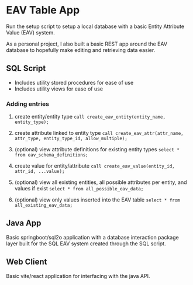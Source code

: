 # EAV Table App

Run the setup script to setup a local database with a basic Entity Attribute Value (EAV) system.

As a personal project, I also built a basic REST app around the EAV database to hopefully make 
editing and retrieving data easier.

## SQL Script

- Includes utility stored procedures for ease of use
- Includes utility views for ease of use

### Adding entries
1. create entity/entity type
`call create_eav_entity(entity_name, entity_type);`

2. create attribute linked to entity type
`call create_eav_attr(attr_name, attr_type, entity_type_id, allow_multiple);`

3. (optional) view attribute definitions for existing entity types
`select * from eav_schema_definitions;`

4. create value for entity/attribute
`call create_eav_value(entity_id, attr_id, ...value);`

5. (optional) view all existing entities, all possible attributes per entity, and values if exist
`select * from all_possible_eav_data;`

6. (optional) view only values inserted into the EAV table
`select * from all_existing_eav_data;`

## Java App

Basic springboot/sql2o application with a database interaction package layer 
built for the SQL EAV system created through the SQL script.

## Web Client

Basic vite/react application for interfacing with the java API.